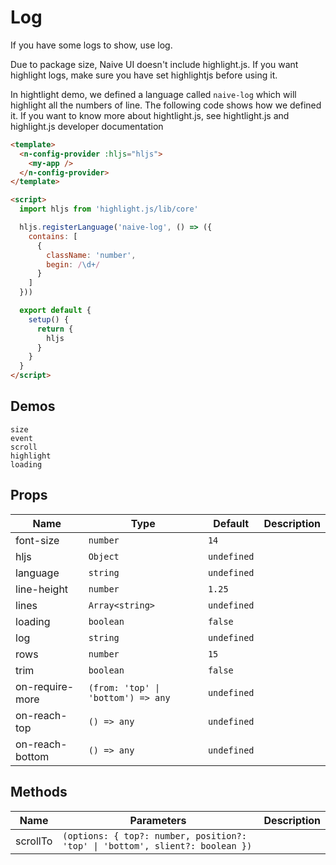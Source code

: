 # Log

<!--single-column-->

If you have some logs to show, use log.

<n-alert title="Note" type="warning" style="margin-bottom: 16px;">
  Due to package size, Naive UI doesn't include highlight.js. If you want highlight logs, make sure you have set highlightjs before using it.
</n-alert>

In hightlight demo, we defined a language called `naive-log` which will highlight all the numbers of line. The following code shows how we defined it. If you want to know more about hightlight.js, see <n-a href="https://highlightjs.org/">hightlight.js</n-a> and <n-a href="https://highlightjs.readthedocs.io/en/latest/index.html">highlight.js developer documentation</n-a>

```html
<template>
  <n-config-provider :hljs="hljs">
    <my-app />
  </n-config-provider>
</template>

<script>
  import hljs from 'highlight.js/lib/core'

  hljs.registerLanguage('naive-log', () => ({
    contains: [
      {
        className: 'number',
        begin: /\d+/
      }
    ]
  }))

  export default {
    setup() {
      return {
        hljs
      }
    }
  }
</script>
```

## Demos

```demo
size
event
scroll
highlight
loading
```

## Props

| Name | Type | Default | Description |
| --- | --- | --- | --- |
| font-size | `number` | `14` |  |
| hljs | `Object` | `undefined` |  |
| language | `string` | `undefined` |  |
| line-height | `number` | `1.25` |  |
| lines | `Array<string>` | `undefined` |  |
| loading | `boolean` | `false` |  |
| log | `string` | `undefined` |  |
| rows | `number` | `15` |  |
| trim | `boolean` | `false` |  |
| on-require-more | `(from: 'top' \| 'bottom') => any` | `undefined` |  |
| on-reach-top | `() => any` | `undefined` |  |
| on-reach-bottom | `() => any` | `undefined` |  |

## Methods

| Name | Parameters | Description |
| --- | --- | --- |
| scrollTo | `(options: { top?: number, position?: 'top' \| 'bottom', slient?: boolean })` |  |
